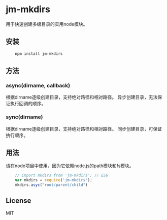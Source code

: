# jm-mkdirs
用于快速创建多级目录的实用node模块。

## 安装

``` bash
    npm install jm-mkdirs
```

## 方法

###     async(dirname, callback)

根据dirname逐级创建目录，支持绝对路径和相对路径。
异步创建目录，无法保证执行回调的顺序。

###     sync(dirname)

根据dirname逐级创建目录，支持绝对路径和相对路径。
同步创建目录，可保证执行顺序。

## 用法

请在node项目中使用，因为它依赖node.js的path模块和fs模块。

``` Javascript
    // import mkdirs from 'jm-mkdirs'; // ES6
    var mkdirs = require('jm-mkdirs');
    mkdirs.asyc("root/parent/child")
```

## License

MIT
